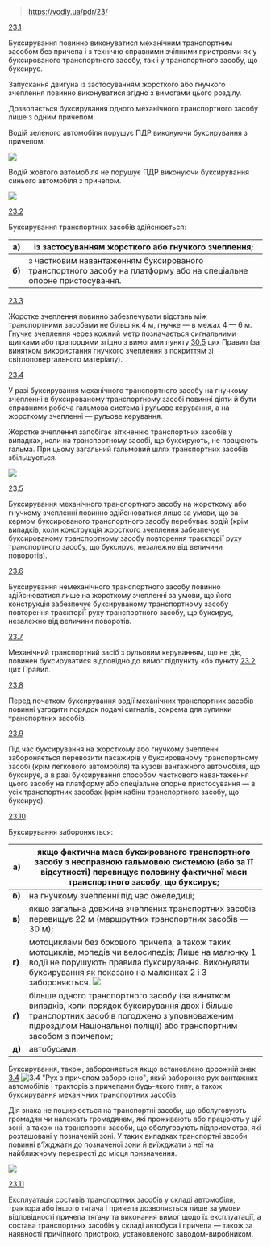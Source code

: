 > https://vodiy.ua/pdr/23/

[23.1](https://vodiy.ua/pdr/23/#231 "постійне посилання")

Буксирування повинно виконуватися механічним транспортним засобом без причепа і з технічно справними зчіпними пристроями як у буксированого транспортного засобу, так і у транспортного засобу, що буксирує.

Запускання двигуна із застосуванням жорсткого або гнучкого зчеплення повинно виконуватися згідно з вимогами цього розділу.

Дозволяється буксирування одного механічного транспортного засобу лише з одним причепом.

Водій зеленого автомобіля порушує ПДР виконуючи буксирування з причепом.

![](Автошкола/ПДР/Картинки/31-23.jpg)

Водій жовтого автомобіля не порушує ПДР виконуючи буксирування синього автомобіля з причепом.

![](Автошкола/ПДР/Картинки/32-23.jpg)

[23.2](https://vodiy.ua/pdr/23/#232 "постійне посилання")

Буксирування транспортних засобів здійснюється:

| **a)** | із застосуванням жорсткого або гнучкого зчеплення; |
| --- | --- |
| **б)** | з частковим навантаженням буксированого транспортного засобу на платформу або на спеціальне опорне пристосування. |

[23.3](https://vodiy.ua/pdr/23/#233 "постійне посилання")

Жорстке зчеплення повинно забезпечувати відстань між транспортними засобами не більш як 4 м, гнучке — в межах 4 — 6 м. Гнучке зчеплення через кожний метр позначається сигнальними щитками або прапорцями згідно з вимогами пункту [30.5](https://vodiy.ua/pdr/30/#305) цих Правил (за винятком використання гнучкого зчеплення з покриттям зі світлоповертального матеріалу).

[23.4](https://vodiy.ua/pdr/23/#234 "постійне посилання")

У разі буксирування механічного транспортного засобу на гнучкому зчепленні в буксированому транспортному засобі повинні діяти й бути справними робоча гальмова система і рульове керування, а на жорсткому зчепленні — рульове керування.

Жорстке зчеплення запобігає зіткненню транспортних засобів у випадках, коли на транспортному засобі, що буксирують, не працюють гальма. При цьому загальний гальмовий шлях транспортних засобів збільшується.

![](Автошкола/ПДР/Картинки/938_6.jpg)

[23.5](https://vodiy.ua/pdr/23/#235 "постійне посилання")

Буксирування механічного транспортного засобу на жорсткому або гнучкому зчепленні повинно здійснюватися лише за умови, що за кермом буксированого транспортного засобу перебуває водій (крім випадків, коли конструкція жорсткого зчеплення забезпечує буксированому транспортному засобу повторення траєкторії руху транспортного засобу, що буксирує, незалежно від величини поворотів).

[23.6](https://vodiy.ua/pdr/23/#236 "постійне посилання")

Буксирування немеханічного транспортного засобу повинно здійснюватися лише на жорсткому зчепленні за умови, що його конструкція забезпечує буксируваному транспортному засобу повторення траєкторії руху транспортного засобу, що буксирує, незалежно від величини поворотів.

[23.7](https://vodiy.ua/pdr/23/#237 "постійне посилання")

Механічний транспортний засіб з рульовим керуванням, що не діє, повинен буксируватися відповідно до вимог підпункту «б» пункту [23.2](https://vodiy.ua/pdr/23/#232) цих Правил.

[23.8](https://vodiy.ua/pdr/23/#238 "постійне посилання")

Перед початком буксирування водії механічних транспортних засобів повинні узгодити порядок подачі сигналів, зокрема для зупинки транспортних засобів.

[23.9](https://vodiy.ua/pdr/23/#239 "постійне посилання")

Під час буксирування на жорсткому або гнучкому зчепленні забороняється перевозити пасажирів у буксированому транспортному засобі (крім легкового автомобіля) та кузові вантажного автомобіля, що буксирує, а в разі буксирування способом часткового навантаження цього засобу на платформу або спеціальне опорне пристосування — в усіх транспортних засобах (крім кабіни транспортного засобу, що буксирує).

[23.10](https://vodiy.ua/pdr/23/#2310 "постійне посилання")

Буксирування забороняється:

| **a)** | якщо фактична маса буксированого транспортного засобу з несправною гальмовою системою (або за її відсутності) перевищує половину фактичної маси транспортного засобу, що буксирує; |
| --- | --- |
| **б)** | на гнучкому зчепленні під час ожеледиці; |
| **в)** | якщо загальна довжина зчеплених транспортних засобів перевищує 22 м (маршрутних транспортних засобів — 30 м); |
| **г)** | мотоциклами без бокового причепа, а також таких мотоциклів, мопедів чи велосипедів;  Лише на малюнку 1 водії не порушують правила буксирування. Виконувати буксирування як показано на малюнках 2 і 3 забороняється.  ![](Автошкола/ПДР/Картинки/1269_.jpg) |
| **ґ)** | більше одного транспортного засобу (за винятком випадків, коли порядок буксирування двох і більше транспортних засобів погоджено з уповноваженим підрозділом Національної поліції) або транспортним засобом з причепом; |
| **д)** | автобусами. |

Буксирування, також, забороняється якщо встановлено дорожній знак [3.4](https://vodiy.ua/znaky/3/3.4/) ![3.4 "Рух з причепом заборонено"](Автошкола/ПДР/Картинки/3.4_!Рух_з_причепом_заборонено.png), який забороняє рух вантажних автомобілів і тракторів з причепами будь-якого типу, а також буксирування механічних транспортних засобів.

Дія знака не поширюється на транспортні засоби, що обслуговують громадян чи належать громадянам, які проживають або працюють у цій зоні, а також на транспортні засоби, що обслуговують підприємства, які розташовані у позначеній зоні. У таких випадках транспортні засоби повинні в’їжджати до позначеної зони й виїжджати з неї на найближчому перехресті до місця призначення.

![](Автошкола/ПДР/Картинки/1408__.jpg)

[23.11](https://vodiy.ua/pdr/23/#2311 "постійне посилання")

Експлуатація составів транспортних засобів у складі автомобіля, трактора або іншого тягача і причепа дозволяється лише за умови відповідності причепа тягачу та виконання вимог щодо їх експлуатації, а состава транспортних засобів у складі автобуса і причепа — також за наявності причіпного пристрою, установленого заводом-виробником.
